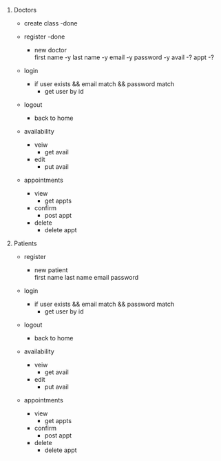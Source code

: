 1) Doctors
    - create class -done
    
    - register -done
        - new doctor            
            first name -y
            last name -y
            email -y
            password -y
            avail -?
            appt -?

    - login
        - if user exists && email match && password match
            - get user by id
    - logout
        - back to home
    - availability
        - veiw
            - get avail
        - edit
            - put avail
    - appointments
        - view
            - get appts
        - confirm
            - post appt
        - delete
            - delete appt

2) Patients
    - register
        - new patient            
            first name
            last name
            email
            password

    - login
        - if user exists && email match && password match
            - get user by id
    - logout
        - back to home
    - availability
        - veiw
            - get avail
        - edit
            - put avail
    - appointments
        - view
            - get appts
        - confirm
            - post appt
        - delete
            - delete appt